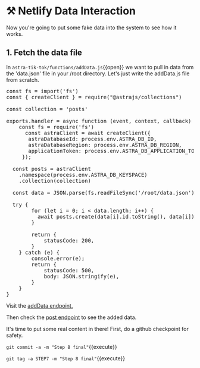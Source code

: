 # ⚒️ Netlify Data Interaction

Now you're going to put some fake data into the system to see how it works.

## 1. Fetch the data file

In `astra-tik-tok/functions/addData.js`{{open}} we want to pull in data from the 'data.json' file in your /root directory.  Let's just write the addData.js file from scratch.

<pre class="file" data-filename="astra-tik-toc/functions/addData.js" data-target="replace">
const fs = import('fs')
const { createClient } = require("@astrajs/collections")

const collection = 'posts'

exports.handler = async function (event, context, callback) {
    const fs = require('fs')
      const astraClient = await createClient({
       astraDatabaseId: process.env.ASTRA_DB_ID,
       astraDatabaseRegion: process.env.ASTRA_DB_REGION,
       applicationToken: process.env.ASTRA_DB_APPLICATION_TOKEN,
     });

  const posts = astraClient
    .namespace(process.env.ASTRA_DB_KEYSPACE)
    .collection(collection)

  const data = JSON.parse(fs.readFileSync('/root/data.json'))
    
  try {
        for (let i = 0; i < data.length; i++) {
          await posts.create(data[i].id.toString(), data[i])
        }

        return {
            statusCode: 200,
        }
    } catch (e) {
        console.error(e);
        return {
            statusCode: 500,
            body: JSON.stringify(e),
        }
    }
}   
</pre> 

Visit the <a href="https://[[HOST_SUBDOMAIN]]-8888-[[KATACODA_HOST]].environments.katacoda.com/.netlify/functions/addData">addData endpoint.</a>

Then check the <a href="https://[[HOST_SUBDOMAIN]]-8888-[[KATACODA_HOST]].environments.katacoda.com/.netlify/functions/post">post endpoint</a> to see the added data.


It's time to put some real content in there!  First, do a github checkpoint for safety.

`git commit -a -m "Step 8 final"`{{execute}}

`git tag -a STEP7 -m "Step 8 final"`{{execute}}

